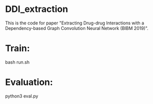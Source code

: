 # DDI_extraction
This is the code for paper "Extracting Drug-drug Interactions with a Dependency-based Graph Convolution Neural Network (BIBM 2019)".

 Train:
 ==
 
 bash run.sh

Evaluation:
==
 
 python3 eval.py
